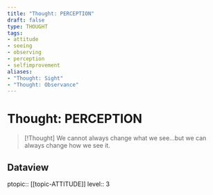 ```yaml
---
title: "Thought: PERCEPTION"
draft: false
type: THOUGHT
tags:
- attitude
- seeing
- observing
- perception
- selfimprovement
aliases:
- "Thought: Sight"
- "Thought: Observance"
---
```

# Thought: PERCEPTION
> [!Thought]
> We cannot always change what we see...but we can always change how we see it.

## Dataview
ptopic:: [[topic-ATTITUDE]]
level:: 3
